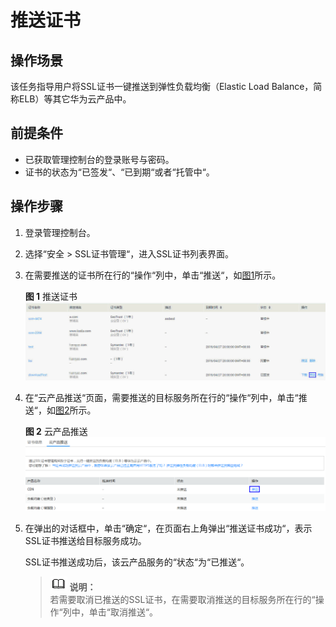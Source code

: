 # 推送证书<a name="ZH-CN_TOPIC_0114377953"></a>

## 操作场景<a name="section137181915163"></a>

该任务指导用户将SSL证书一键推送到弹性负载均衡（Elastic Load Balance，简称ELB）等其它华为云产品中。

## 前提条件<a name="section1739311381191"></a>

-   已获取管理控制台的登录账号与密码。
-   证书的状态为“已签发“、“已到期“或者“托管中“。

## 操作步骤<a name="section1552494812222"></a>

1.  登录管理控制台。
2.  选择“安全  \>  SSL证书管理“，进入SSL证书列表界面。
3.  在需要推送的证书所在行的“操作“列中，单击“推送“，如[图1](#fig107181543153314)所示。

    **图 1**  推送证书<a name="fig107181543153314"></a>  
    ![](figures/推送证书.png "推送证书")

4.  在“云产品推送“页面，需要推送的目标服务所在行的“操作“列中，单击“推送“，如[图2](#fig1492310253216)所示。

    **图 2**  云产品推送<a name="fig1492310253216"></a>  
    ![](figures/云产品推送.png "云产品推送")

5.  在弹出的对话框中，单击“确定“，在页面右上角弹出“推送证书成功“，表示SSL证书推送给目标服务成功。

    SSL证书推送成功后，该云产品服务的“状态“为“已推送“。

    >![](public_sys-resources/icon-note.gif) **说明：**   
    >若需要取消已推送的SSL证书，在需要取消推送的目标服务所在行的“操作“列中，单击“取消推送“。  


